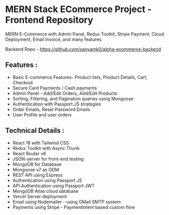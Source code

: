 # MERN Stack ECommerce Project - Frontend Repository

MERN E-Commerce with Admin Panel, Redux Toolkit, Stripe Payment, Cloud Deployment, Email Invoice, and many features

Backend Repo - https://github.com/sanyamk0/alpha-ecommerce-backend

## Features :

- Basic E-commerce Features- Product lists, Product Details, Cart, Checkout
- Secure Card Payments / Cash payments
- Admin Panel - Add/Edit Orders, Add/Edit Products
- Sorting, Filtering, and Pagination queries using Mongoose
- Authentication with Passport JS strategies
- Order Emails, Reset Password Emails
- User Profile and user orders

## Technical Details :

- React 18 with Tailwind CSS
- Redux Toolkit with Async Thunk
- React Router v6
- JSON-server for front-end testing
- MongoDB for Database
- Mongoose v7 as ODM
- REST API using Express
- Authentication using Passport JS
- API Authentication using Passport JWT
- MongoDB Atlas cloud database
- Vercel Server deployment
- Email using Nodemailer - using GMail SMTP system
- Payments using Stripe - PaymentIntent based custom flow
